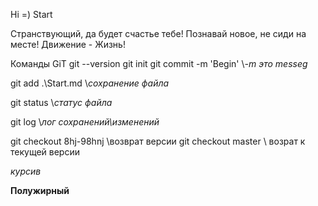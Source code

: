 Hi =)
Start

Странствующий, да будет счастье тебе!
    Познавай новое, не сиди на месте!
        Движение - Жизнь!

Команды GiT
git --version
git init
git commit -m 'Begin' \\*-m это messeg*

git add .\Start.md \\*сохранение файла*

git status \\*статус файла*

git log \\*лог сохранений\изменений*

git checkout 8hj-98hnj \\возврат версии
git checkout master \\ возрат к текущей версии

*курсив*

**Полужирный**
